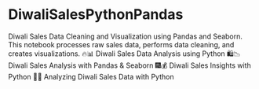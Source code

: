 # DiwaliSalesPythonPandas
Diwali Sales Data Cleaning and Visualization using Pandas and Seaborn. This notebook processes raw sales data, performs data cleaning, and creates visualizations.
🔥📊 Diwali Sales Data Analysis using Python
🛍️📉 Diwali Sales Analysis with Pandas & Seaborn
🎆💰 Diwali Sales Insights with Python
🛒💡 Analyzing Diwali Sales Data with Python
